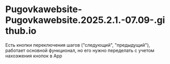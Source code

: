 # Pugovkawebsite-Pugovkawebsite.2025.2.1.-07.09-.github.io
Есть кнопки переключения шагов ("следующий", "предыдущий"), работает основной функционал, но его нужно переделать с учетом нахоэжения кнопок в App 
